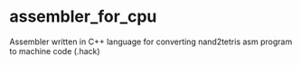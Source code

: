 # assembler_for_cpu
 Assembler written in C++ language for converting nand2tetris asm program to machine code (.hack)
